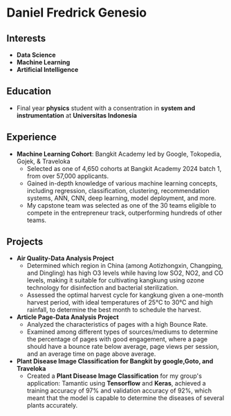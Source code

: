 # Daniel Fredrick Genesio

## Interests
- **Data Science**
- **Machine Learning**
- **Artificial Intelligence**

## Education
- Final year **physics** student with a consentration in **system and instrumentation** at **Universitas Indonesia**

## Experience
- **Machine Learning Cohort**: Bangkit Academy led by Google, Tokopedia, Gojek, & Traveloka  
  - Selected as one of 4,650 cohorts at Bangkit Academy 2024 batch 1, from over 57,000 applicants.
  - Gained in-depth knowledge of various machine learning concepts, including regression, classification, clustering, recommendation systems, ANN, CNN, deep learning, model deployment, and more.
  - My capstone team was selected as one of the 30 teams eligible to compete in the entrepreneur track, outperforming hundreds of other teams.

## Projects
- **Air Quality-Data Analysis Project**
  - Determined which region in China (among Aotizhongxin, Changping, and Dingling) has high O3 levels while having low SO2, NO2, and CO levels, making it suitable for cultivating kangkung using ozone technology for disinfection and bacterial sterilization.
  - Assessed the optimal harvest cycle for kangkung given a one-month harvest period, with ideal temperatures of 25°C to 30°C and high rainfall, to determine the best month to schedule the harvest.
- **Article Page-Data Analysis Project**
  - Analyzed the characteristics of pages with a high Bounce Rate.
  - Examined among different types of sources/mediums to determine the percentage of pages with good engagement, where a page should have a bounce rate below average, page views per session, and an average time on page above average.
- **Plant Disease Image Classification for Bangkit by google,Goto, and Traveloka**
  - Created a **Plant Disease Image Classification** for my group's application: Tamantic using **Tensorflow** and **Keras**, achieved a training accuracy of 97% and validation accuracy of 92%, which meant that the model is capable to determine the diseases of several plants accurately.
<!---
DaFredGene/DaFredGene is a ✨ special ✨ repository because its `README.md` (this file) appears on your GitHub profile.
You can click the Preview link to take a look at your changes.
--->

